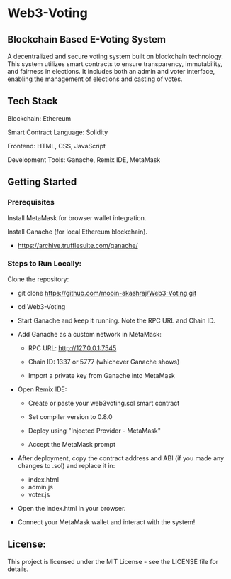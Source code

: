 # Web3-Voting
## Blockchain Based E-Voting System

A decentralized and secure voting system built on blockchain technology. This system utilizes smart contracts to ensure transparency, immutability, and fairness in elections. It includes both an admin and voter interface, enabling the management of elections and casting of votes.

## Tech Stack

Blockchain: Ethereum

Smart Contract Language: Solidity

Frontend: HTML, CSS, JavaScript

Development Tools: Ganache, Remix IDE, MetaMask


## Getting Started
### Prerequisites

Install MetaMask for browser wallet integration.

Install Ganache (for local Ethereum blockchain).

+ https://archive.trufflesuite.com/ganache/

### Steps to Run Locally:

Clone the repository:

+ git clone https://github.com/mobin-akashraj/Web3-Voting.git

+ cd Web3-Voting

+ Start Ganache and keep it running. Note the RPC URL and Chain ID.

+ Add Ganache as a custom network in MetaMask:
  + RPC URL: http://127.0.0.1:7545

  + Chain ID: 1337 or 5777 (whichever Ganache shows)

  + Import a private key from Ganache into MetaMask

+ Open Remix IDE:

  + Create or paste your web3voting.sol smart contract

  + Set compiler version to 0.8.0

  + Deploy using "Injected Provider - MetaMask"

  + Accept the MetaMask prompt

+ After deployment, copy the contract address and ABI (if you made any changes to .sol) and replace it in:

  + index.html
  + admin.js
  + voter.js

+ Open the index.html in your browser.

+ Connect your MetaMask wallet and interact with the system!


## License:
This project is licensed under the MIT License - see the LICENSE file for details.
